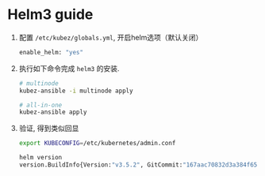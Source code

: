 # Helm3 guide

1. 配置 `/etc/kubez/globals.yml`, 开启helm选项（默认关闭）

    ``` bash
    enable_helm: "yes"
    ```

2. 执行如下命令完成 `helm3` 的安装.

    ``` bash
    # multinode
    kubez-ansible -i multinode apply

    # all-in-one
    kubez-ansible apply
    ```

3. 验证, 得到类似回显

    ``` bash
    export KUBECONFIG=/etc/kubernetes/admin.conf

    helm version
    version.BuildInfo{Version:"v3.5.2", GitCommit:"167aac70832d3a384f65f9745335e9fb40169dc2", GitTreeState:"dirty", GoVersion:"go1.15.7"}
    ```
